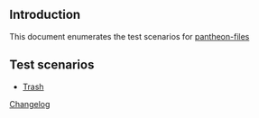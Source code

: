 ## Introduction 

This document enumerates the test scenarios for [pantheon-files](https://launchpad.net/pantheon-files)

## Test scenarios 
  - [Trash](trash.md)

[Changelog](CHANGELOG.md) 

